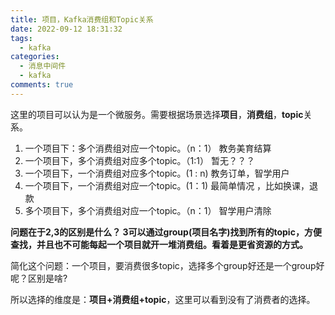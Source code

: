 ```yaml
---
title: 项目，Kafka消费组和Topic关系
date: 2022-09-12 18:31:32
tags: 
  - kafka
categories:
  - 消息中间件
  - kafka
comments: true
---
```




这里的项目可以认为是一个微服务。需要根据场景选择**项目**，**消费组**，**topic**关系。



1. 一个项目下：多个消费组对应一个topic。（n：1）  教务美育结算
2. 一个项目下，多个消费组对应多个topic。（1:1）    暂无？？？
3. 一个项目下，一个消费组对应多个topic。(1 : n)     教务订单，智学用户
4. 一个项目下，一个消费组对应一个topic。(1：1)     最简单情况 ，比如换课，退款
5. 多个项目下，多个消费组对应一个topic。（n：1）  智学用户清除



**问题在于2,3的区别是什么？ 3可以通过group(项目名字)找到所有的topic，方便查找，并且也不可能每起一个项目就开一堆消费组。看着是更省资源的方式。**

简化这个问题：一个项目，要消费很多topic，选择多个group好还是一个group好呢？区别是啥?

所以选择的维度是：**项目+消费组+topic**，这里可以看到没有了消费者的选择。
